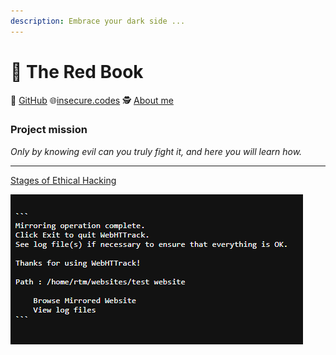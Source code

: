 ```yaml
---
description: Embrace your dark side ...
---
```


# 📕 The Red Book

🐙 [GitHub](https://github.com/insecurecodes) 🌐[insecure.codes](https://www.insecure.codes/) 🕵️ [About me](https://rtm.codes/)



### Project mission <a href="#h.3f4tphhd9pn8_l" id="h.3f4tphhd9pn8_l"></a>

_Only by knowing evil can you truly fight it, and here you will learn how._

---

[Stages of Ethical Hacking](/group-1/information-gathering/passive-information-gathering/website-recon-and-footprinting.md)

![picture 1](images/1240fbe3d120ddb3a603e3a28a87c0b90530921a3c5a8653b951f86c41509e37.png)  
